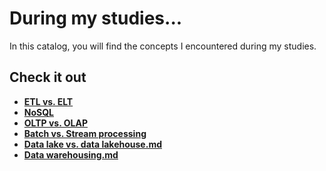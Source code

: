 # During my studies...
In this catalog, you will find the concepts I encountered during my studies.

## Check it out
- **[ETL vs. ELT](ETL-vs-ELT.md)**
- **[NoSQL](NoSQL.md)**
- **[OLTP vs. OLAP](OLTP-vs-OLAP.md)**
- **[Batch vs. Stream processing](batch-vs-stream-processing.md)**
- **[Data lake vs. data lakehouse.md](data-lake-vs-data-lakehouse.md)**
- **[Data warehousing.md](data-warehousing.md)**